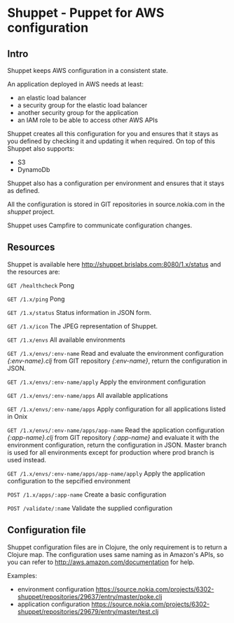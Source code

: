 # Shuppet - Puppet for AWS configuration

## Intro

Shuppet keeps AWS configuration in a consistent state.

An application deployed in AWS needs at least:

  * an elastic load balancer
  * a security group for the elastic load balancer
  * another security group for the application
  * an IAM role to be able to access other AWS APIs

Shuppet creates all this configuration for you and ensures that it stays as you defined by checking it and updating it when required.
On top of this Shuppet also supports:

  * S3
  * DynamoDb

Shuppet also has a configuration per environment and ensures that it stays as defined.

All the configuration is stored in GIT repositories in source.nokia.com in the _shuppet_ project.

Shuppet uses Campfire to communicate configuration changes.

## Resources

Shuppet is available here <http://shuppet.brislabs.com:8080/1.x/status> and the resources are:

`GET /healthcheck`
Pong

`GET /1.x/ping`
Pong

`GET /1.x/status`
Status information in JSON form.

`GET /1.x/icon`
The JPEG representation of Shuppet.

`GET /1.x/envs`
All available environments

`GET /1.x/envs/:env-name`
Read and evaluate the environment configuration _{:env-name}.clj_ from GIT repository _{:env-name}_, return the configuration in JSON.

`GET /1.x/envs/:env-name/apply`
Apply the environment configuration

`GET /1.x/envs/:env-name/apps`
All available applications

`GET /1.x/envs/:env-name/apps`
Apply configuration for all applications listed in Onix

`GET /1.x/envs/:env-name/apps/app-name`
Read the application configuration _{:app-name}.clj_ from GIT repository _{:app-name}_ and evaluate it with the environment configuration, return the configuration in JSON. Master branch is used for all environments except for production where prod branch is used instead.

`GET /1.x/envs/:env-name/apps/app-name/apply`
Apply the application configuration to the sepcified environment

`POST /1.x/apps/:app-name`
Create a basic configuration

`POST /validate/:name`
Validate the supplied configuration

## Configuration file

Shuppet configuration files are in Clojure, the only requirement is to return a Clojure map.
The configuration uses same naming as in Amazon's APIs, so you can refer to <http://aws.amazon.com/documentation> for help.

Examples:

  * environment configuration <https://source.nokia.com/projects/6302-shuppet/repositories/29637/entry/master/poke.clj>
  * application configuration <https://source.nokia.com/projects/6302-shuppet/repositories/29679/entry/master/test.clj>
